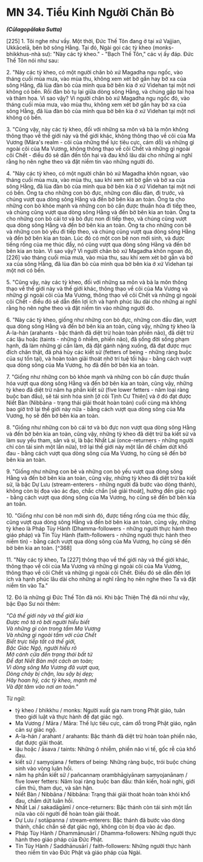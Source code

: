 # MN 34. Tiểu Kinh Người Chăn Bò
***(Cūlagopālaka Sutta)***

[225] 1. Tôi nghe như vầy. Một thời, Đức Thế Tôn đang ở tại xứ Vajjian, Ukkācelā, bên bờ sông Hằng. Tại đó, Ngài gọi các tỳ kheo (monks-bhikkhus-nhà sư): "Này các tỳ kheo." - "Bạch Thế Tôn," các vị ấy đáp. Đức Thế Tôn nói như sau:

<!--pg-->
2\. "Này các tỳ kheo, có một người chăn bò xứ Magadha ngu ngốc, vào tháng cuối mùa mưa, vào mùa thu, không xem xét bờ gần hay bờ xa của sông Hằng, đã lùa đàn bò của mình qua bờ bên kia ở xứ Videhan tại một nơi không có bến. Rồi đàn bò tụ lại giữa dòng sông Hằng, và chúng gặp tai họa và thảm họa. Vì sao vậy? Vì người chăn bò xứ Magadha ngu ngốc đó, vào tháng cuối mùa mưa, vào mùa thu, không xem xét bờ gần hay bờ xa của sông Hằng, đã lùa đàn bò của mình qua bờ bên kia ở xứ Videhan tại một nơi không có bến.

3\. "Cũng vậy, này các tỳ kheo, đối với những sa môn và bà la môn không thông thạo về thế giới này và thế giới khác, không thông thạo về cõi của Ma Vương (Māra's realm - cõi của những thế lực tiêu cực, cám dỗ) và những gì ngoài cõi của Ma Vương, không thông thạo về cõi Chết và những gì ngoài cõi Chết - điều đó sẽ dẫn đến tổn hại và đau khổ lâu dài cho những ai nghĩ rằng họ nên nghe theo và đặt niềm tin vào những người đó.

<!--pg-->
4\. "Này các tỳ kheo, có một người chăn bò xứ Magadha khôn ngoan, vào tháng cuối mùa mưa, vào mùa thu, sau khi xem xét bờ gần và bờ xa của sông Hằng, đã lùa đàn bò của mình qua bờ bên kia ở xứ Videhan tại một nơi có bến. Ông ta cho những con bò đực, những con đầu đàn, đi trước, và chúng vượt qua dòng sông Hằng và đến bờ bên kia an toàn. Ông ta cho những con bò khỏe mạnh và những con bò cần được thuần hóa đi tiếp theo, và chúng cũng vượt qua dòng sông Hằng và đến bờ bên kia an toàn. Ông ta cho những con bò cái tơ và bò đực non đi tiếp theo, và chúng cũng vượt qua dòng sông Hằng và đến bờ bên kia an toàn. Ông ta cho những con bê và những con bò yếu đi tiếp theo, và chúng cũng vượt qua dòng sông Hằng và đến bờ bên kia an toàn. Lúc đó có một con bê non mới sinh, và được tiếng rống của mẹ thúc đẩy, nó cũng vượt qua dòng sông Hằng và đến bờ bên kia an toàn. Vì sao vậy? Vì người chăn bò xứ Magadha khôn ngoan đó, [226] vào tháng cuối mùa mưa, vào mùa thu, sau khi xem xét bờ gần và bờ xa của sông Hằng, đã lùa đàn bò của mình qua bờ bên kia ở xứ Videhan tại một nơi có bến.

5\. "Cũng vậy, này các tỳ kheo, đối với những sa môn và bà la môn thông thạo về thế giới này và thế giới khác, thông thạo về cõi của Ma Vương và những gì ngoài cõi của Ma Vương, thông thạo về cõi Chết và những gì ngoài cõi Chết - điều đó sẽ dẫn đến lợi ích và hạnh phúc lâu dài cho những ai nghĩ rằng họ nên nghe theo và đặt niềm tin vào những người đó.

6\. "Này các tỳ kheo, giống như những con bò đực, những con đầu đàn, vượt qua dòng sông Hằng và đến bờ bên kia an toàn, cũng vậy, những tỳ kheo là A-la-hán (arahants - bậc thánh đã diệt trừ hoàn toàn phiền não), đã diệt trừ các lậu hoặc (taints - những ô nhiễm, phiền não), đã sống đời sống phạm hạnh, đã làm những gì cần làm, đã đặt gánh nặng xuống, đã đạt được mục đích chân thật, đã phá hủy các kiết sử (fetters of being - những ràng buộc của sự tồn tại), và hoàn toàn giải thoát nhờ trí tuệ tối hậu - bằng cách vượt qua dòng sông của Ma Vương, họ đã đến bờ bên kia an toàn.

7\. "Giống như những con bò khỏe mạnh và những con bò cần được thuần hóa vượt qua dòng sông Hằng và đến bờ bên kia an toàn, cũng vậy, những tỳ kheo đã diệt trừ năm hạ phần kiết sử (five lower fetters - năm loại ràng buộc ban đầu), sẽ tái sinh hóa sinh [ở cõi Tịnh Cư Thiên] và ở đó đạt được Niết Bàn (Nibbāna - trạng thái giải thoát hoàn toàn) cuối cùng mà không bao giờ trở lại thế giới này nữa - bằng cách vượt qua dòng sông của Ma Vương, họ sẽ đến bờ bên kia an toàn.

8\. "Giống như những con bò cái tơ và bò đực non vượt qua dòng sông Hằng và đến bờ bên kia an toàn, cũng vậy, những tỳ kheo đã diệt trừ ba kiết sử và làm suy yếu tham, sân và si, là bậc Nhất Lai (once-returners - những người chỉ còn tái sinh một lần nữa), trở lại thế giới này một lần để chấm dứt khổ đau - bằng cách vượt qua dòng sông của Ma Vương, họ cũng sẽ đến bờ bên kia an toàn.

9\. "Giống như những con bê và những con bò yếu vượt qua dòng sông Hằng và đến bờ bên kia an toàn, cũng vậy, những tỳ kheo đã diệt trừ ba kiết sử, là bậc Dự Lưu (stream-enterers - những người đã bước vào dòng thánh), không còn bị đọa vào ác đạo, chắc chắn [sẽ giải thoát], hướng đến giác ngộ - bằng cách vượt qua dòng sông của Ma Vương, họ cũng sẽ đến bờ bên kia an toàn.

10\. "Giống như con bê non mới sinh đó, được tiếng rống của mẹ thúc đẩy, cũng vượt qua dòng sông Hằng và đến bờ bên kia an toàn, cũng vậy, những tỳ kheo là Pháp Tùy Hành (Dhamma-followers - những người thực hành theo giáo pháp) và Tín Tùy Hành (faith-followers - những người thực hành theo niềm tin) - bằng cách vượt qua dòng sông của Ma Vương, họ cũng sẽ đến bờ bên kia an toàn. [^368]

11\. "Này các tỳ kheo, Ta [227] thông thạo về thế giới này và thế giới khác, thông thạo về cõi của Ma Vương và những gì ngoài cõi của Ma Vương, thông thạo về cõi Chết và những gì ngoài cõi Chết. Điều đó sẽ dẫn đến lợi ích và hạnh phúc lâu dài cho những ai nghĩ rằng họ nên nghe theo Ta và đặt niềm tin vào Ta."

12\. Đó là những gì Đức Thế Tôn đã nói. Khi bậc Thiện Thệ đã nói như vậy, bậc Đạo Sư nói thêm:

*"Cả thế giới này và thế giới kia*<br>
*Được mô tả rõ bởi người hiểu biết*<br>
*Và những gì còn trong tầm Ma Vương*<br>
*Và những gì ngoài tầm với của Chết*<br>
*Biết trực tiếp tất cả thế giới,*<br>
*Bậc Giác Ngộ, người hiểu rõ*<br>
*Mở cánh cửa đến trạng thái bất tử*<br>
*Để đạt Niết Bàn một cách an toàn;*<br>
*Vì dòng sông Ma Vương đã vượt qua,*<br>
*Dòng chảy bị chặn, lau sậy bị dẹp;*<br>
*Hãy hoan hỷ, các tỳ kheo, mạnh mẽ*<br>
*Và đặt tâm vào nơi an toàn."*<br>

<!--pg-->
Từ ngữ:
- tỳ kheo / bhikkhu / monks: Người xuất gia nam trong Phật giáo, tuân theo giới luật và thực hành để đạt giác ngộ.
- Ma Vương / Māra / Māra: Thế lực tiêu cực, cám dỗ trong Phật giáo, ngăn cản sự giác ngộ.
- A-la-hán / arahant / arahants: Bậc thánh đã diệt trừ hoàn toàn phiền não, đạt được giải thoát.
- lậu hoặc / āsava / taints: Những ô nhiễm, phiền não vi tế, gốc rễ của khổ đau.
- kiết sử / saṃyojana / fetters of being: Những ràng buộc, trói buộc chúng sinh vào vòng luân hồi.
- năm hạ phần kiết sử / pañcannaṃ orambhāgiyānaṃ saṃyojanānaṃ / five lower fetters: Năm loại ràng buộc ban đầu: thân kiến, hoài nghi, giới cấm thủ, tham dục, và sân hận.
- Niết Bàn / Nibbāna / Nibbāna: Trạng thái giải thoát hoàn toàn khỏi khổ đau, chấm dứt luân hồi.
- Nhất Lai / sakadāgāmī / once-returners: Bậc thánh còn tái sinh một lần nữa vào cõi người để hoàn toàn giải thoát.
- Dự Lưu / sotāpanna / stream-enterers: Bậc thánh đã bước vào dòng thánh, chắc chắn sẽ đạt giác ngộ, không còn bị đọa vào ác đạo.
- Pháp Tùy Hành / Dhammānusārī / Dhamma-followers: Những người thực hành theo giáo pháp của Đức Phật.
- Tín Tùy Hành / Saddhānusārī / faith-followers: Những người thực hành theo niềm tin vào Đức Phật và giáo pháp của Ngài.
